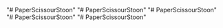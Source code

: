 "# PaperScissourStoon" 
"# PaperScissourStoon" 
"# PaperScissourStoon" 
"# PaperScissourStoon" 
"# PaperScissourStoon" 
